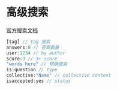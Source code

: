 # 高级搜索
[官方搜索文档](https://stackoverflow.com/help/searching)
```javascript
[tag] // tag 搜索
answers:0 // 答案数量
user:1234 // by author
score:3 // 3+ score
"words here" // 精确搜索
is:question // type
collective:"Name" // collective content
isaccepted:yes // status

```